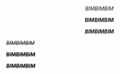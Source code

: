 <center>   

*BIMBIMBIM*

**BIMBIMBIM**

***BIMBIMBIM***</center>
~~*BIMBIMBIM*~~

~~**BIMBIMBIM**~~

~~***BIMBIMBIM***~~



